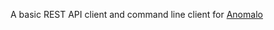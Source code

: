 A basic REST API client and command line client for [Anomalo][anomalo]


[anomalo]: https://anomalo.com
